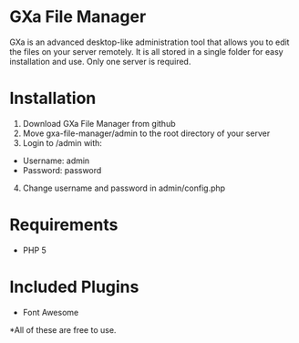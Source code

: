 # GXa File Manager
GXa is an advanced desktop-like administration tool that allows you to edit the files on your server remotely. It is all stored in a single folder for easy installation and use. Only one server is required. 
# Installation
1. Download GXa File Manager from github
2. Move gxa-file-manager/admin to the root directory of your server
3. Login to /admin with:
  - Username: admin
  - Password: password
4. Change username and password in admin/config.php
# Requirements
- PHP 5
# Included Plugins
- Font Awesome

*All of these are free to use.
